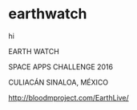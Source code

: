 # earthwatch
hi

EARTH WATCH 

SPACE APPS CHALLENGE 2016

CULIACÁN SINALOA, MÉXICO


http://bloodmproject.com/EarthLive/
